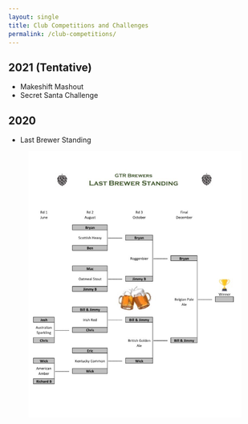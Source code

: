 ```yaml
---
layout: single
title: Club Competitions and Challenges
permalink: /club-competitions/
---
```

## 2021 (Tentative)
 - Makeshift Mashout
 - Secret Santa Challenge

## 2020
 - Last Brewer Standing
  <figure> <img src="/assets/images/2020-last-brewer-standing.jpg"> </figure>
